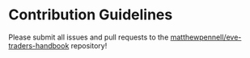 # Contribution Guidelines

Please submit all issues and pull requests to the [matthewpennell/eve-traders-handbook](http://github.com/matthewpennell/eve-traders-handbook) repository!
